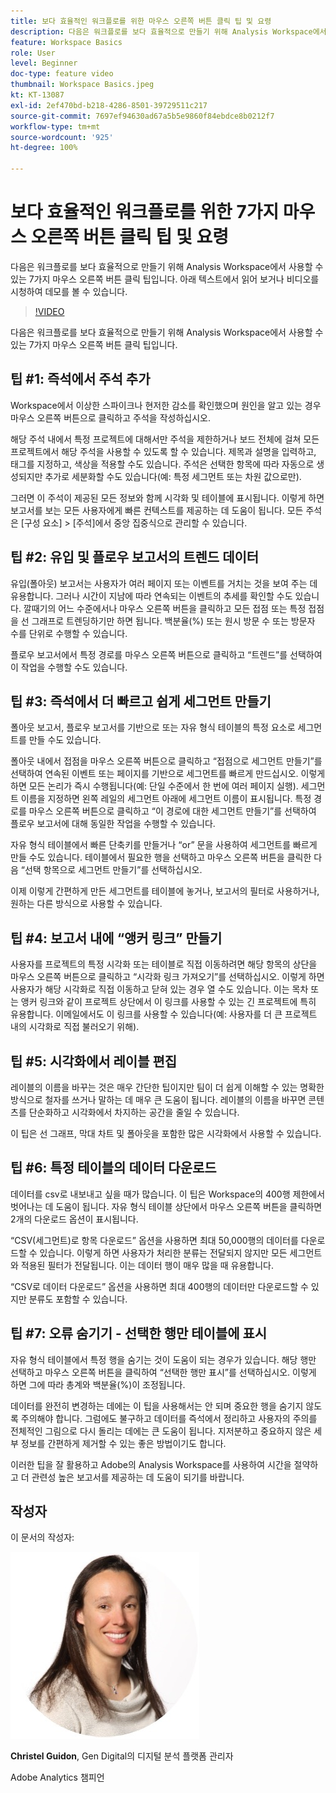 ```yaml
---
title: 보다 효율적인 워크플로를 위한 마우스 오른쪽 버튼 클릭 팁 및 요령
description: 다음은 워크플로를 보다 효율적으로 만들기 위해 Analysis Workspace에서 사용할 수 있는 7가지 마우스 오른쪽 버튼 클릭 팁입니다.
feature: Workspace Basics
role: User
level: Beginner
doc-type: feature video
thumbnail: Workspace Basics.jpeg
kt: KT-13087
exl-id: 2ef470bd-b218-4286-8501-39729511c217
source-git-commit: 7697ef94630ad67a5b5e9860f84ebdce8b0212f7
workflow-type: tm+mt
source-wordcount: '925'
ht-degree: 100%

---
```


# 보다 효율적인 워크플로를 위한 7가지 마우스 오른쪽 버튼 클릭 팁 및 요령

다음은 워크플로를 보다 효율적으로 만들기 위해 Analysis Workspace에서 사용할 수 있는 7가지 마우스 오른쪽 버튼 클릭 팁입니다. 아래 텍스트에서 읽어 보거나 비디오를 시청하여 데모를 볼 수 있습니다.

>[!VIDEO](https://video.tv.adobe.com/v/3417736/?quality=12&learn=on)

다음은 워크플로를 보다 효율적으로 만들기 위해 Analysis Workspace에서 사용할 수 있는 7가지 마우스 오른쪽 버튼 클릭 팁입니다.

## 팁 #1: 즉석에서 주석 추가

Workspace에서 이상한 스파이크나 현저한 감소를 확인했으며 원인을 알고 있는 경우 마우스 오른쪽 버튼으로 클릭하고 주석을 작성하십시오.

해당 주석 내에서 특정 프로젝트에 대해서만 주석을 제한하거나 보드 전체에 걸쳐 모든 프로젝트에서 해당 주석을 사용할 수 있도록 할 수 있습니다. 제목과 설명을 입력하고, 태그를 지정하고, 색상을 적용할 수도 있습니다. 주석은 선택한 항목에 따라 자동으로 생성되지만 추가로 세분화할 수도 있습니다(예: 특정 세그먼트 또는 차원 값으로만).

그러면 이 주석이 제공된 모든 정보와 함께 시각화 및 테이블에 표시됩니다. 이렇게 하면 보고서를 보는 모든 사용자에게 빠른 컨텍스트를 제공하는 데 도움이 됩니다. 모든 주석은 [구성 요소] > [주석]에서 중앙 집중식으로 관리할 수 있습니다.

## 팁 #2: 유입 및 플로우 보고서의 트렌드 데이터

유입(폴아웃) 보고서는 사용자가 여러 페이지 또는 이벤트를 거치는 것을 보여 주는 데 유용합니다. 그러나 시간이 지남에 따라 연속되는 이벤트의 추세를 확인할 수도 있습니다. 깔때기의 어느 수준에서나 마우스 오른쪽 버튼을 클릭하고 모든 접점 또는 특정 접점을 선 그래프로 트렌딩하기만 하면 됩니다. 백분율(%) 또는 원시 방문 수 또는 방문자 수를 단위로 수행할 수 있습니다.

플로우 보고서에서 특정 경로를 마우스 오른쪽 버튼으로 클릭하고 “트렌드”를 선택하여 이 작업을 수행할 수도 있습니다.

## 팁 #3: 즉석에서 더 빠르고 쉽게 세그먼트 만들기

폴아웃 보고서, 플로우 보고서를 기반으로 또는 자유 형식 테이블의 특정 요소로 세그먼트를 만들 수도 있습니다.

폴아웃 내에서 접점을 마우스 오른쪽 버튼으로 클릭하고 “접점으로 세그먼트 만들기”를 선택하여 연속된 이벤트 또는 페이지를 기반으로 세그먼트를 빠르게 만드십시오. 이렇게 하면 모든 논리가 즉시 수행됩니다(예: 단일 수준에서 한 번에 여러 페이지 실행). 세그먼트 이름을 지정하면 왼쪽 레일의 세그먼트 아래에 세그먼트 이름이 표시됩니다. 특정 경로를 마우스 오른쪽 버튼으로 클릭하고 “이 경로에 대한 세그먼트 만들기”를 선택하여 플로우 보고서에 대해 동일한 작업을 수행할 수 있습니다.

자유 형식 테이블에서 빠른 단축키를 만들거나 “or” 문을 사용하여 세그먼트를 빠르게 만들 수도 있습니다. 테이블에서 필요한 행을 선택하고 마우스 오른쪽 버튼을 클릭한 다음 “선택 항목으로 세그먼트 만들기”를 선택하십시오.

이제 이렇게 간편하게 만든 세그먼트를 테이블에 놓거나, 보고서의 필터로 사용하거나, 원하는 다른 방식으로 사용할 수 있습니다.

## 팁 #4: 보고서 내에 “앵커 링크” 만들기

사용자를 프로젝트의 특정 시각화 또는 테이블로 직접 이동하려면 해당 항목의 상단을 마우스 오른쪽 버튼으로 클릭하고 “시각화 링크 가져오기”를 선택하십시오. 이렇게 하면 사용자가 해당 시각화로 직접 이동하고 닫혀 있는 경우 열 수도 있습니다. 이는 목차 또는 앵커 링크와 같이 프로젝트 상단에서 이 링크를 사용할 수 있는 긴 프로젝트에 특히 유용합니다. 이메일에서도 이 링크를 사용할 수 있습니다(예: 사용자를 더 큰 프로젝트 내의 시각화로 직접 불러오기 위해).

## 팁 #5: 시각화에서 레이블 편집

레이블의 이름을 바꾸는 것은 매우 간단한 팁이지만 팀이 더 쉽게 이해할 수 있는 명확한 방식으로 철자를 쓰거나 말하는 데 매우 큰 도움이 됩니다. 레이블의 이름을 바꾸면 콘텐츠를 단순화하고 시각화에서 차지하는 공간을 줄일 수 있습니다.

이 팁은 선 그래프, 막대 차트 및 폴아웃을 포함한 많은 시각화에서 사용할 수 있습니다.

## 팁 #6: 특정 테이블의 데이터 다운로드

데이터를 csv로 내보내고 싶을 때가 많습니다. 이 팁은 Workspace의 400행 제한에서 벗어나는 데 도움이 됩니다. 자유 형식 테이블 상단에서 마우스 오른쪽 버튼을 클릭하면 2개의 다운로드 옵션이 표시됩니다.

“CSV(세그먼트)로 항목 다운로드” 옵션을 사용하면 최대 50,000행의 데이터를 다운로드할 수 있습니다. 이렇게 하면 사용자가 처리한 분류는 전달되지 않지만 모든 세그먼트와 적용된 필터가 전달됩니다. 이는 데이터 행이 매우 많을 때 유용합니다.

“CSV로 데이터 다운로드” 옵션을 사용하면 최대 400행의 데이터만 다운로드할 수 있지만 분류도 포함할 수 있습니다.

## 팁 #7: 오류 숨기기 - 선택한 행만 테이블에 표시

자유 형식 테이블에서 특정 행을 숨기는 것이 도움이 되는 경우가 있습니다. 해당 행만 선택하고 마우스 오른쪽 버튼을 클릭하여 “선택한 행만 표시”를 선택하십시오. 이렇게 하면 그에 따라 총계와 백분율(%)이 조정됩니다.

데이터를 완전히 변경하는 데에는 이 팁을 사용해서는 안 되며 중요한 행을 숨기지 않도록 주의해야 합니다. 그럼에도 불구하고 데이터를 즉석에서 정리하고 사용자의 주의를 전체적인 그림으로 다시 돌리는 데에는 큰 도움이 됩니다. 지저분하고 중요하지 않은 세부 정보를 간편하게 제거할 수 있는 좋은 방법이기도 합니다.

이러한 팁을 잘 활용하고 Adobe의 Analysis Workspace를 사용하여 시간을 절약하고 더 관련성 높은 보고서를 제공하는 데 도움이 되기를 바랍니다.

## 작성자

이 문서의 작성자:

![Christel Guidon](assets/christel-guidon.jpg)

**Christel Guidon**, Gen Digital의 디지털 분석 플랫폼 관리자

Adobe Analytics 챔피언
